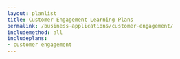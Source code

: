 ```yaml
---
layout: planlist
title: Customer Engagement Learning Plans
permalink: /business-applications/customer-engagement/
includemethod: all
includeplans:
- customer engagement
---
```

